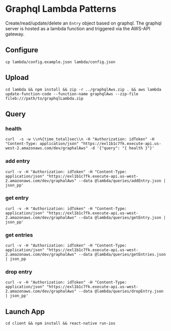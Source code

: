 # Graphql Lambda Patterns

Create/read/update/delete an `Entry` object based on graphql. The graphql server is hosted as a lambda function and triggered via the AWS-API gateway.

## Configure
`cp lambda/config.example.json lambda/config.json`

## Upload
`cd lambda && npm install && zip -r ../graphqlAws.zip . && aws lambda update-function-code --function-name graphqlAws --zip-file fileb:///path/to/graphqlLambda.zip`

## Query

### health
`curl  -s -w \\n%{time_total}sec\\n -H "Authorization: idToken" -H "Content-Type: application/json" "https://exl1b1c7fk.execute-api.us-west-2.amazonaws.com/dev/graphalAws" -d '{"query": "{ health }"}'`
### add entry
`curl -v -H "Authorization: idToken" -H "Content-Type: application/json" "https://exl1b1c7fk.execute-api.us-west-2.amazonaws.com/dev/graphalAws" --data @lambda/queries/addEntry.json | json_pp'`

### get entry
`curl -v -H "Authorization: idToken" -H "Content-Type: application/json" "https://exl1b1c7fk.execute-api.us-west-2.amazonaws.com/dev/graphalAws" --data @lambda/queries/getEntry.json | json_pp'`

### get entries
`curl -v -H "Authorization: idToken" -H "Content-Type: application/json" "https://exl1b1c7fk.execute-api.us-west-2.amazonaws.com/dev/graphalAws" --data @lambda/queries/getEntries.json | json_pp`

### drop entry
`curl -v -H "Authorization: idToken" -H "Content-Type: application/json" "https://exl1b1c7fk.execute-api.us-west-2.amazonaws.com/dev/graphalAws" --data @lambda/queries/dropEntry.json | json_pp'`

## Launch App

`cd client && npm install && react-native run-ios`
